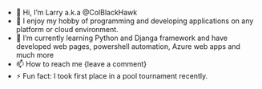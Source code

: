 - 👋 Hi, I’m Larry a.k.a @ColBlackHawk
- 👀 I enjoy my hobby of programming and developing applications on any platform or cloud environment.
- 🌱 I’m currently learning Python and Djanga framework and have developed web pages, powershell automation, Azure web apps and much more
- 📫 How to reach me {leave a comment}
- ⚡ Fun fact: I took first place in a pool tournament recently.

<!---
ColBlackHawk/ColBlackHawk is a ✨ special ✨ repository because its `README.md` (this file) appears on your GitHub profile.
You can click the Preview link to take a look at your changes.
--->
